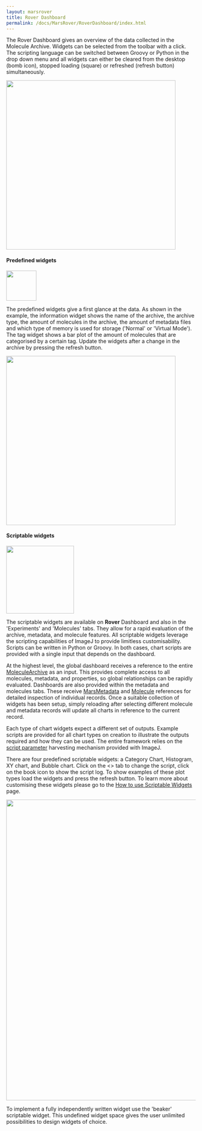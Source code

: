 ```yaml
---
layout: marsrover
title: Rover Dashboard
permalink: /docs/MarsRover/RoverDashboard/index.html
---
```


The Rover Dashboard gives an overview of the data collected in the Molecule Archive.
Widgets can be selected from the toolbar with a click. The scripting language can be switched between Groovy or Python in the drop down menu and all widgets can either be cleared from the desktop (bomb icon), stopped loading (square) or refreshed (refresh button) simultaneously.

<img align='center' src='{{site.baseurl}}/docs/img/Rover/img5.png' width='450' />


#### Predefined widgets
<img align='center' src='{{site.baseurl}}/docs/img/Rover/img2.png' width='80' />

The predefined widgets give a first glance at the data. As shown in the example, the
information widget shows the name of the archive, the archive type, the amount of molecules in the archive, the amount of metadata files and which type of memory is used for storage ('Normal' or 'Virtual Mode'). The tag widget shows a bar plot of the amount of molecules that are categorised by a certain tag.
Update the widgets after a change in the archive by pressing the refresh button.

<img align='center' src='{{site.baseurl}}/docs/img/Rover/img4.png' width='450' />


#### Scriptable widgets
<img align='center' src='{{site.baseurl}}/docs/img/Rover/img3.png' width='180' />

The scriptable widgets are available on **Rover** Dashboard and also in the 'Experiments' and 'Molecules' tabs. They allow for a rapid evaluation of the archive, metadata, and molecule features. All scriptable widgets leverage the scripting capabilities of ImageJ to provide limitless customisability. Scripts can be written in Python or Groovy. In both cases, chart scripts are provided with a single input that depends on the dashboard.

At the highest level, the global dashboard receives a reference to the entire [MoleculeArchive](https://duderstadt-lab.github.io/mars-core/javadoc/de/mpg/biochem/mars/molecule/MoleculeArchive.html) as an input. This provides complete access to all molecules, metadata, and properties, so global relationships can be rapidly evaluated. Dashboards are also provided within the metadata and molecules tabs. These receive [MarsMetadata](https://duderstadt-lab.github.io/mars-core/javadoc/de/mpg/biochem/mars/molecule/MarsMetadata.html) and [Molecule](https://duderstadt-lab.github.io/mars-core/javadoc/de/mpg/biochem/mars/molecule/Molecule.html) references for detailed inspection of individual records. Once a suitable collection of widgets has been setup, simply reloading after selecting different molecule and metadata records will update all charts in reference to the current record.

Each type of chart widgets expect a different set of outputs. Example scripts are provided for all chart types on creation to illustrate the outputs required and how they can be used. The entire framework relies on the [script parameter](https://imagej.net/Script_Parameters) harvesting mechanism provided with ImageJ.

There are four predefined scriptable widgets: a Category Chart, Histogram,
XY chart, and Bubble chart. Click on the <> tab to change the script, click on the book icon to show the script log. To show examples of these plot types load the widgets and press the refresh button.
To learn more about customising these widgets please go to the [How to use Scriptable Widgets](https://duderstadt-lab.github.io/mars-docs/tutorials/workingwithmars/scriptable-widgets/) page.


<img align='center' src='{{site.baseurl}}/docs/img/Rover/img6.png' width='800' />

To implement a fully independently written widget use the 'beaker' scriptable widget. This undefined widget space gives the user unlimited possibilities to design widgets of choice.
